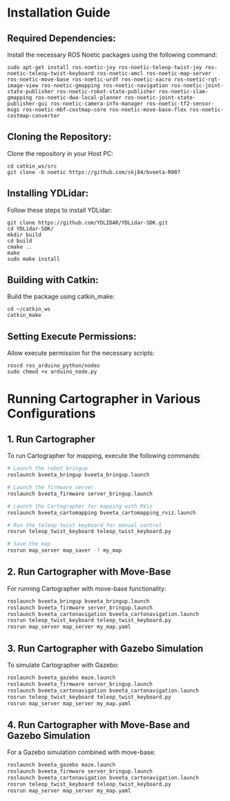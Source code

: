 
# Installation Guide

## Required Dependencies:

Install the necessary ROS Noetic packages using the following command:

```
sudo apt-get install ros-noetic-joy ros-noetic-teleop-twist-joy ros-noetic-teleop-twist-keyboard ros-noetic-amcl ros-noetic-map-server ros-noetic-move-base ros-noetic-urdf ros-noetic-xacro ros-noetic-rqt-image-view ros-noetic-gmapping ros-noetic-navigation ros-noetic-joint-state-publisher ros-noetic-robot-state-publisher ros-noetic-slam-gmapping ros-noetic-dwa-local-planner ros-noetic-joint-state-publisher-gui ros-noetic-camera-info-manager ros-noetic-tf2-sensor-msgs ros-noetic-mbf-costmap-core ros-noetic-move-base-flex ros-noetic-costmap-converter
```

## Cloning the Repository:

Clone the repository in your Host PC:

```
cd catkin_ws/src
git clone -b noetic https://github.com/skj84/bveeta-R007
```

## Installing YDLidar:

Follow these steps to install YDLidar:

```
git clone https://github.com/YDLIDAR/YDLidar-SDK.git
cd YDLidar-SDK/
mkdir build
cd build
cmake ..
make
sudo make install
```

## Building with Catkin:

Build the package using catkin_make:

```
cd ~/catkin_ws
catkin_make
```

## Setting Execute Permissions:

Allow execute permission for the necessary scripts:

```
roscd ros_arduino_python/nodes
sudo chmod +x arduino_node.py
```


# Running Cartographer in Various Configurations

## 1. Run Cartographer

To run Cartographer for mapping, execute the following commands:

```bash
# Launch the robot bringup
roslaunch bveeta_bringup bveeta_bringup.launch

# Launch the firmware server
roslaunch bveeta_firmware server_bringup.launch

# Launch the Cartographer for mapping with RViz
roslaunch bveeta_cartomapping bveeta_cartomapping_rviz.launch

# Run the teleop twist keyboard for manual control
rosrun teleop_twist_keyboard teleop_twist_keyboard.py

# Save the map
rosrun map_server map_saver -f my_map
```

## 2. Run Cartographer with Move-Base

For running Cartographer with move-base functionality:

```bash
roslaunch bveeta_bringup bveeta_bringup.launch
roslaunch bveeta_firmware server_bringup.launch
roslaunch bveeta_cartonavigation bveeta_cartonavigation.launch
rosrun teleop_twist_keyboard teleop_twist_keyboard.py
rosrun map_server map_server my_map.yaml
```

## 3. Run Cartographer with Gazebo Simulation

To simulate Cartographer with Gazebo:

```bash
roslaunch bveeta_gazebo maze.launch
roslaunch bveeta_firmware server_bringup.launch
roslaunch bveeta_cartonavigation bveeta_cartonavigation.launch
rosrun teleop_twist_keyboard teleop_twist_keyboard.py
rosrun map_server map_server my_map.yaml
```

## 4. Run Cartographer with Move-Base and Gazebo Simulation

For a Gazebo simulation combined with move-base:

```bash
roslaunch bveeta_gazebo maze.launch
roslaunch bveeta_firmware server_bringup.launch
roslaunch bveeta_cartonavigation bveeta_cartonavigation.launch
rosrun teleop_twist_keyboard teleop_twist_keyboard.py
rosrun map_server map_server my_map.yaml
```

